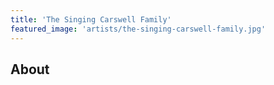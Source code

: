 ```yaml
---
title: 'The Singing Carswell Family'
featured_image: 'artists/the-singing-carswell-family.jpg'
---
```


## About


